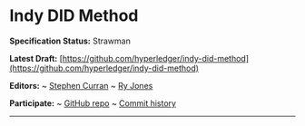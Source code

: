 Indy DID Method
==================

**Specification Status:** Strawman

**Latest Draft:**
  [https://github.com/hyperledger/indy-did-method](https://github.com/hyperledger/indy-did-method)

**Editors:**
~ [Stephen Curran](https://github.com/swcurran)
~ [Ry Jones](https://github.com/ryjones)
<!-- -->
**Participate:**
~ [GitHub repo](https://github.com/hyperledger/indy-did-method)
~ [Commit history](https://github.com/hyperledger/indy-did-method/commits/main)

------------------------------------
